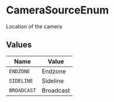 # CameraSourceEnum

Location of the camera


## Values

| Name        | Value       |
| ----------- | ----------- |
| `ENDZONE`   | Endzone     |
| `SIDELINE`  | Sideline    |
| `BROADCAST` | Broadcast   |